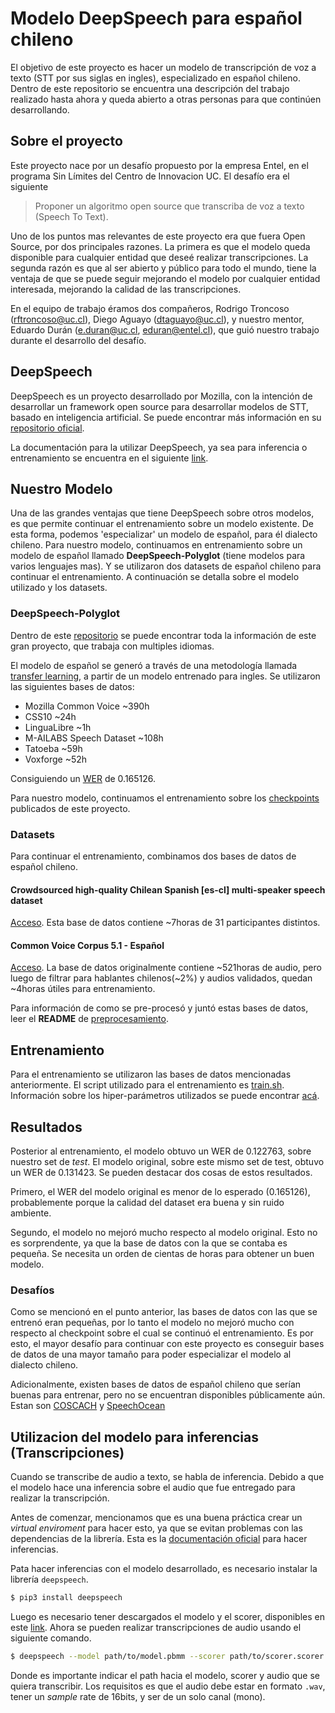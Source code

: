# Modelo DeepSpeech para español chileno

El objetivo de este proyecto es hacer un modelo de transcripción de voz a texto (STT por sus siglas en ingles), especializado en español chileno. Dentro de este repositorio se encuentra una descripción del trabajo realizado hasta ahora y queda abierto a otras personas para que continúen desarrollando.

## Sobre el proyecto

Este proyecto nace por un desafío propuesto por la empresa Entel, en el programa Sin Límites del Centro de Innovacion UC. El desafío era el siguiente

> Proponer un algoritmo open source que transcriba de voz a texto (Speech To Text).

Uno de los puntos mas relevantes de este proyecto era que fuera Open Source, por dos principales razones. La primera es que el modelo queda disponible para cualquier entidad que deseé realizar transcripciones. La segunda razón es que al ser abierto y público para todo el mundo, tiene la ventaja de que se puede seguir mejorando el modelo por cualquier entidad interesada, mejorando la calidad de las transcripciones.

En el equipo de trabajo éramos dos compañeros, Rodrigo Troncoso (rftroncoso@uc.cl), Diego Aguayo (dtaguayo@uc.cl), y nuestro mentor, Eduardo Durán (e.duran@uc.cl, eduran@entel.cl), que guió nuestro trabajo durante el desarrollo del desafío.

## DeepSpeech

DeepSpeech es un proyecto desarrollado por Mozilla, con la intención de desarrollar un framework open source para desarrollar modelos de STT, basado en inteligencia artificial. Se puede encontrar más información en su [repositorio oficial](https://github.com/mozilla/DeepSpeech).

La documentación para la utilizar DeepSpeech, ya sea para inferencia o entrenamiento se encuentra en el siguiente [link](https://deepspeech.readthedocs.io/).

## Nuestro Modelo

Una de las grandes ventajas que tiene DeepSpeech sobre otros modelos, es que permite continuar el entrenamiento sobre un modelo existente. De esta forma, podemos 'especializar' un modelo de español, para él dialecto chileno. Para nuestro modelo, continuamos en entrenamiento sobre un modelo de español llamado **DeepSpeech-Polyglot** (tiene modelos para varios lenguajes mas). Y se utilizaron dos datasets de español chileno para continuar el entrenamiento. A continuación se detalla sobre el modelo utilizado y los datasets.

### DeepSpeech-Polyglot

Dentro de este [repositorio](https://gitlab.com/Jaco-Assistant/deepspeech-polyglot) se puede encontrar toda la información de este gran proyecto, que trabaja con multiples idiomas.

El modelo de español se generó a través de una metodología llamada [transfer learning](https://deepspeech.readthedocs.io/en/latest/TRAINING.html#transfer-learning-new-alphabet), a partir de un modelo entrenado para ingles. Se utilizaron las siguientes bases de datos:

- Mozilla Common Voice ~390h
- CSS10 ~24h
- LinguaLibre ~1h
- M-AILABS Speech Dataset ~108h
- Tatoeba ~59h
- Voxforge ~52h

Consiguiendo un [WER](https://es.wikipedia.org/wiki/Word_Error_Rate) de 0.165126. 

Para nuestro modelo, continuamos el entrenamiento sobre los [checkpoints](https://drive.google.com/drive/folders/1-3UgQBtzEf8QcH2qc8TJHkUqCBp5BBmO) publicados de este proyecto.

### Datasets

Para continuar el entrenamiento, combinamos dos bases de datos de español chileno.

#### Crowdsourced high-quality Chilean Spanish [es-cl] multi-speaker speech dataset
[Acceso](https://research.google/tools/datasets/chilean-spanish-tts/). Esta base de datos contiene ~7horas de 31 participantes distintos.

#### Common Voice Corpus 5.1 - Español
[Acceso](https://commonvoice.mozilla.org/es/datasets). La base de datos originalmente contiene ~521horas de audio, pero luego de filtrar para hablantes chilenos(~2%) y audios validados, quedan ~4horas útiles para entrenamiento.

Para información de como se pre-procesó y juntó estas bases de datos, leer el **README** de [preprocesamiento](https://github.com/diegoaguayo/es_cl_deepspeech/tree/master/preprocesamiento).

## Entrenamiento
Para el entrenamiento se utilizaron las bases de datos mencionadas anteriormente. El script utilizado para el entrenamiento es [train.sh](). Información sobre los hiper-parámetros utilizados se puede encontrar [acá](https://deepspeech.readthedocs.io/en/latest/Flags.html#training-flags).

## Resultados

Posterior al entrenamiento, el modelo obtuvo un WER de 0.122763, sobre nuestro set de *test*. El modelo original, sobre este mismo set de test, obtuvo un WER de 0.131423. Se pueden destacar dos cosas de estos resultados. 

Primero, el WER del modelo original es menor de lo esperado (0.165126), probablemente porque la calidad del dataset era buena y sin ruido ambiente.

Segundo, el modelo no mejoró mucho respecto al modelo original. Esto no es sorprendente, ya que la base de datos con la que se contaba es pequeña. Se necesita un orden de cientas de horas para obtener un buen modelo.


### Desafíos

Como se mencionó en el punto anterior, las bases de datos con las que se entrenó eran pequeñas, por lo tanto el modelo no mejoró mucho con respecto al checkpoint sobre el cual se continuó el entrenamiento. Es por esto, el mayor desafío para continuar con este proyecto es conseguir bases de datos de una mayor tamaño para poder especializar el modelo al dialecto chileno.

Adicionalmente, existen bases de datos de español chileno que serían buenas para entrenar, pero no se encuentran disponibles públicamente aún. Estan son [COSCACH](http://sadowsky.cl/coscach-es.html) y [SpeechOcean](http://en.speechocean.com/search.html?search=chile)

## Utilizacion del modelo para inferencias (Transcripciones)
Cuando se transcribe de audio a texto, se habla de inferencia. Debido a que el modelo hace una inferencia sobre el audio que fue entregado para realizar la transcripción.

Antes de comenzar, mencionamos que es una buena práctica crear un *_virtual enviroment_* para hacer esto, ya que se evitan problemas con las dependencias de la librería. Esta es la [documentación oficial](https://deepspeech.readthedocs.io/en/latest/USING.html) para hacer inferencias.

Pata hacer inferencias con el modelo desarrollado, es necesario instalar la librería `deepspeech`. 
```sh
$ pip3 install deepspeech
```
Luego es necesario tener descargados el modelo y el scorer, disponibles en este [link](https://drive.google.com/drive/folders/16MNLQ_YTVKS_UvUAKQlH9zCcPzPvDVO3?usp=sharing).
Ahora se pueden realizar transcripciones de audio usando el siguiente comando.

```sh
$ deepspeech --model path/to/model.pbmm --scorer path/to/scorer.scorer --audio path/to/my_audio_file.wav
```
Donde es importante indicar el path hacia el modelo, scorer y audio que se quiera transcribir.
Los requisitos es que el audio debe estar en formato `.wav`, tener un *_sample_* rate de 16bits, y ser de un solo canal (mono).

